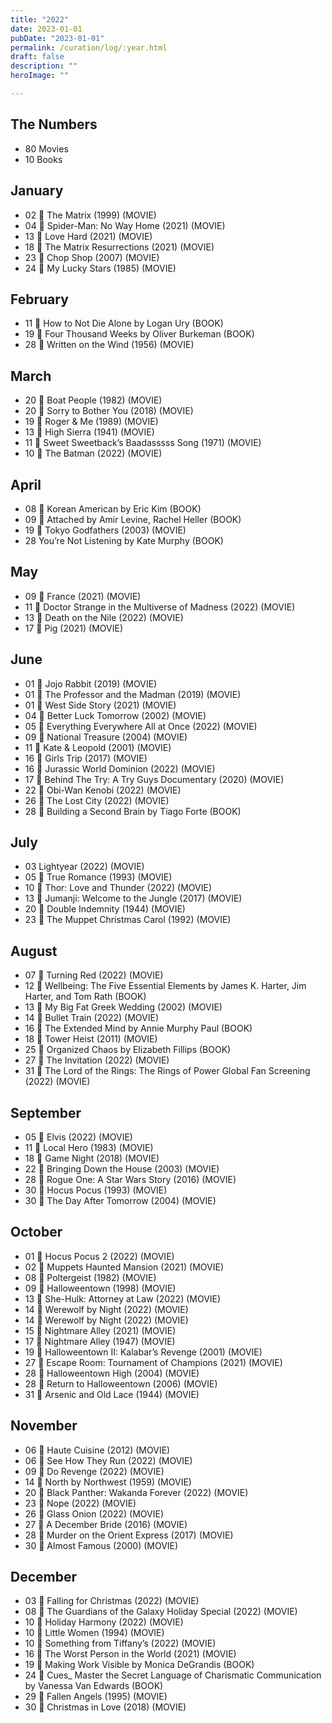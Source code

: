 ```yaml
---
title: "2022"
date: 2023-01-01
pubDate: "2023-01-01"
permalink: /curation/log/:year.html
draft: false
description: ""
heroImage: ""

---
```


## The Numbers

- 80 Movies
- 10 Books

## January

- 02 🎥 The Matrix (1999) (MOVIE)
- 04 🎥 Spider-Man: No Way Home (2021) (MOVIE)
- 13 🎥 Love Hard (2021) (MOVIE)
- 18 🎥 The Matrix Resurrections (2021) (MOVIE)
- 23 🎥 Chop Shop (2007) (MOVIE)
- 24 🎥 My Lucky Stars (1985) (MOVIE)

## February

- 11 📕 How to Not Die Alone by Logan Ury (BOOK)
- 19 📕 Four Thousand Weeks by Oliver Burkeman (BOOK)
- 28 🎥 Written on the Wind (1956) (MOVIE)

## March

- 20 🎥 Boat People (1982) (MOVIE)
- 20 🎥 Sorry to Bother You (2018) (MOVIE)
- 19 🎥 Roger & Me (1989) (MOVIE)
- 13 🎥 High Sierra (1941) (MOVIE)
- 11 🎥 Sweet Sweetback’s Baadasssss Song (1971) (MOVIE)
- 10 🎥 The Batman (2022) (MOVIE)

## April

- 08 📕 Korean American by Eric Kim (BOOK)
- 09 📕 Attached by Amir Levine, Rachel Heller (BOOK)
- 19 🎥 Tokyo Godfathers (2003) (MOVIE)
- 28 You’re Not Listening by Kate Murphy (BOOK)

## May

- 09 🎥 France (2021) (MOVIE)
- 11 🎥 Doctor Strange in the Multiverse of Madness (2022) (MOVIE)
- 13 🎥 Death on the Nile (2022) (MOVIE)
- 17 🎥 Pig (2021) (MOVIE)

## June

- 01 🎥 Jojo Rabbit (2019) (MOVIE)
- 01 🎥 The Professor and the Madman (2019) (MOVIE)
- 01 🎥 West Side Story (2021) (MOVIE)
- 04 🎥 Better Luck Tomorrow (2002) (MOVIE)
- 05 🎥 Everything Everywhere All at Once (2022) (MOVIE)
- 09 🎥 National Treasure (2004) (MOVIE)
- 11 🎥 Kate & Leopold (2001) (MOVIE)
- 16 🎥 Girls Trip (2017) (MOVIE)
- 16 🎥 Jurassic World Dominion (2022) (MOVIE)
- 17 🎥 Behind The Try: A Try Guys Documentary (2020) (MOVIE)
- 22 🎥 Obi-Wan Kenobi (2022) (MOVIE)
- 26 🎥 The Lost City (2022) (MOVIE)
- 28 📕 Building a Second Brain by Tiago Forte (BOOK)

## July

- 03 Lightyear (2022) (MOVIE)
- 05 🎥 True Romance (1993) (MOVIE)
- 10 🎥 Thor: Love and Thunder (2022) (MOVIE)
- 13 🎥 Jumanji: Welcome to the Jungle (2017) (MOVIE)
- 20 🎥 Double Indemnity (1944) (MOVIE)
- 23 🎥 The Muppet Christmas Carol (1992) (MOVIE)

## August

- 07 🎥 Turning Red (2022) (MOVIE)
- 12 📕 Wellbeing: The Five Essential Elements by James K. Harter, Jim Harter, and Tom Rath (BOOK)
- 13 🎥 My Big Fat Greek Wedding (2002) (MOVIE)
- 14 🎥 Bullet Train (2022) (MOVIE)
- 16 📕 The Extended Mind by Annie Murphy Paul (BOOK)
- 18 🎥 Tower Heist (2011) (MOVIE)
- 25 📕 Organized Chaos by Elizabeth Fillips (BOOK)
- 27 🎥 The Invitation (2022) (MOVIE)
- 31 🎥 The Lord of the Rings: The Rings of Power Global Fan Screening (2022) (MOVIE)

## September

- 05 🎥 Elvis (2022) (MOVIE)
- 11 🎥 Local Hero (1983) (MOVIE)
- 18 🎥 Game Night (2018) (MOVIE)
- 22 🎥 Bringing Down the House (2003) (MOVIE)
- 28 🎥 Rogue One: A Star Wars Story (2016) (MOVIE)
- 30 🎥 Hocus Pocus (1993) (MOVIE)
- 30 🎥 The Day After Tomorrow (2004) (MOVIE)

## October

- 01 🎥 Hocus Pocus 2 (2022) (MOVIE)
- 02 🎥 Muppets Haunted Mansion (2021) (MOVIE)
- 08 🎥 Poltergeist (1982) (MOVIE)
- 09 🎥 Halloweentown (1998) (MOVIE)
- 13 🎥 She-Hulk: Attorney at Law (2022) (MOVIE)
- 14 🎥 Werewolf by Night (2022) (MOVIE)
- 14 🎥 Werewolf by Night (2022) (MOVIE)
- 15 🎥 Nightmare Alley (2021) (MOVIE)
- 17 🎥 Nightmare Alley (1947) (MOVIE)
- 19 🎥 Halloweentown II: Kalabar’s Revenge (2001) (MOVIE)
- 27 🎥 Escape Room: Tournament of Champions (2021) (MOVIE)
- 28 🎥 Halloweentown High (2004) (MOVIE)
- 28 🎥 Return to Halloweentown (2006) (MOVIE)
- 31 🎥 Arsenic and Old Lace (1944) (MOVIE)

## November

- 06 🎥 Haute Cuisine (2012) (MOVIE)
- 06 🎥 See How They Run (2022) (MOVIE)
- 09 🎥 Do Revenge (2022) (MOVIE)
- 14 🎥 North by Northwest (1959) (MOVIE)
- 20 🎥 Black Panther: Wakanda Forever (2022) (MOVIE)
- 23 🎥 Nope (2022) (MOVIE)
- 26 🎥 Glass Onion (2022) (MOVIE)
- 27 🎥 A December Bride (2016) (MOVIE)
- 28 🎥 Murder on the Orient Express (2017) (MOVIE)
- 30 🎥 Almost Famous (2000) (MOVIE)

## December

- 03 🎥 Falling for Christmas (2022) (MOVIE)
- 08 🎥 The Guardians of the Galaxy Holiday Special (2022) (MOVIE)
- 10 🎥 Holiday Harmony (2022) (MOVIE)
- 10 🎥 Little Women (1994) (MOVIE)
- 10 🎥 Something from Tiffany’s (2022) (MOVIE)
- 16 🎥 The Worst Person in the World (2021) (MOVIE)
- 19 📕 Making Work Visible by Monica DeGrandis (BOOK)
- 24 📕 Cues\_ Master the Secret Language of Charismatic Communication by Vanessa Van Edwards (BOOK)
- 29 🎥 Fallen Angels (1995) (MOVIE)
- 30 🎥 Christmas in Love (2018) (MOVIE)
